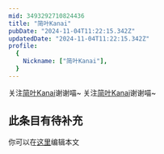 ```yaml
---
mid: 3493292710824436
title: "简叶Kanai"
pubDate: "2024-11-04T11:22:15.342Z"
updatedDate: "2024-11-04T11:22:15.342Z"
profile:
  {
    Nickname: ["简叶Kanai"],
  }
---
```


关注[简叶Kanai](https://space.bilibili.com/3493292710824436)谢谢喵~ 关注[简叶Kanai](https://space.bilibili.com/3493292710824436)谢谢喵~

## 此条目有待补充
你可以在[这里](https://github.com/Yuhanawa/VTuber.ICU-Content/edit/master/v/简叶Kanai/index.md)编辑本文
